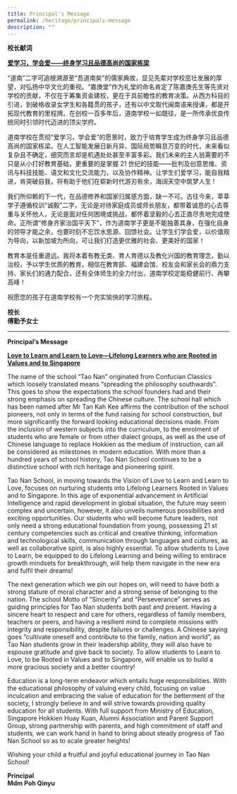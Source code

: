 ```yaml
---
title: Principal's Message
permalink: /heritage/principals-message
description: ""
---
```

**校长献词**

<u><strong> 爱学习，学会爱——终身学习且品德高尚的国家栋梁 </strong></u>

“道南”二字可追根溯源至“吾道南矣”的儒家典故，显见先辈对学校茁壮发展的厚望，对弘扬中华文化的重视。“嘉庚堂”作为礼堂的命名肯定了陈嘉庚先生等先贤对学校的贡献，不仅在于筹集资金建校，更在于具前瞻性的教育决策。从西方科目的引进，到破格收录女学生和各籍贯的孩子，还有以中文取代闽南语来授课，都是开拓现代教育的里程牌。在创校一百多年后，道南学校一如既往，是一所传承优良传统同时引领时代迈进的顶尖学府。

道南学校在贯彻“爱学习，学会爱”的愿景时，致力于培育学生成为终身学习且品德高尚的国家栋梁。在人工智能发展日新月异、国际局势瞬息万变的时代，未来看似复杂且不确定，细究而言却是机遇处处甚至丰富多彩。我们未来的主人翁需要的不只是从小打好教育基础，更重要的是掌握 21 世纪的技能——批判及创意思维、资讯与科技技能、语文和文化交流能力，以及协作精神。让学生们爱学习，能自我精进，肯突破自我，将有助于他们在崭新时代游刃有余，海阔天空中筑梦人生 !

我们所仰赖的下一代，在品德修养和国家归属感方面，缺一不可。古往今来，莘莘学子遵循校训“诚毅”二字，无论是对待家庭成员或师长朋友，都带着诚恳的心去尊重与关怀他人，无论是面对任何困境或挑战，都怀着坚毅的心去正直尽责地完成使命。正所谓“修身齐家治国平天下”，作为道南学子更是不能独善其身，在强化自身的领导才能之余，也要时刻不忘饮水思源、回馈社会。让学生们学会爱，以价值观为导向，以新加坡为所向，可让我们打造更优雅的社会、更美好的国家！

教育本是任重道远。我将本着有教无类、育人育德以及教化兴国的教育理念，勤以治校，予以学生优质的教育。相信在教育部、福建会馆、校友会和家长会的鼎力支持、家长们的通力配合，还有全体师生的全力付出，道南学校定能稳健前行、再攀高峰！

祝愿您的孩子在道南学校有一个充实愉快的学习旅程。

**校长** <br>
**傅勤予女士**

-----------

**Principal’s Message**

<u><strong> Love to Learn and Learn to Love—Lifelong Learners who are Rooted in Values and to Singapore </strong></u>  

The name of the school “Tao Nan” originated from Confucian Classics which loosely translated means “spreading the philosophy southwards”. This goes to show the expectations the school founders had and their strong emphasis on spreading the Chinese culture. The school hall which has been named after Mr Tan Kah Kee affirms the contribution of the school pioneers, not only in terms of the fund raising for school construction, but more significantly the forward looking educational decisions made. From the inclusion of western subjects into the curriculum, to the enrolment of students who are female or from other dialect groups, as well as the use of Chinese language to replace Hokkien as the medium of instruction, can all be considered as milestones in modern education. With more than a hundred years of school history, Tao Nan School continues to be a distinctive school with rich heritage and pioneering spirit.

Tao Nan School, in moving towards the Vision of Love to Learn and Learn to Love, focuses on nurturing students into Lifelong Learners Rooted in Values and to Singapore. In this age of exponential advancement in Artificial Intelligence and rapid development in global situation, the future may seem complex and uncertain, however, it also unveils numerous possibilities and exciting opportunities. Our students who will become future leaders, not only need a strong educational foundation from young, possessing 21 st century competencies such as critical and creative thinking, information and technological skills, communication through languages and cultures, as well as collaborative spirit, is also highly essential. To allow students to Love to Learn, be equipped to do Lifelong Learning and being willing to embrace growth mindsets for breakthrough, will help them navigate in the new era and fulfil their dreams!

The next generation which we pin our hopes on, will need to have both a strong stature of moral character and a strong sense of belonging to the nation. The school Motto of “Sincerity” and “Perseverance” serves as guiding principles for Tao Nan students both past and present. Having a sincere heart to respect and care for others, regardless of family members, teachers or peers, and having a resilient mind to complete missions with integrity and responsibility, despite failures or challenges. A Chinese saying goes “cultivate oneself and contribute to the family, nation and world”, as Tao Nan students grow in their leadership ability, they will also have to espouse gratitude and give back to society. To allow students to Learn to Love, to be Rooted in Values and to Singapore, will enable us to build a more gracious society and a better country!

Education is a long-term endeavor which entails huge responsibilities. With the educational philosophy of valuing every child, focusing on value inculcation and embracing the value of education for the betterment of the society, I strongly believe in and will strive towards providing quality education for all students. With full support from Ministry of Education, Singapore Hokkien Huay Kuan, Alumni Association and Parent Support Group, strong partnership with parents, and high commitment of staff and students, we can work hand in hand to bring about steady progress of Tao Nan School so as to scale greater heights!

Wishing your child a fruitful and joyful educational journey in Tao Nan School!

**Principal** <br>
**Mdm Poh Qinyu**